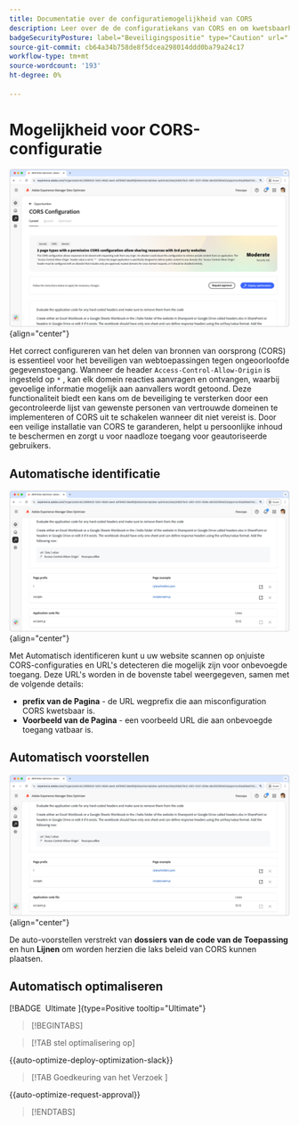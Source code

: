 ```yaml
---
title: Documentatie over de configuratiemogelijkheid van CORS
description: Leer over de de configuratiekans van CORS en om kwetsbaarheid van de plaatsveiligheid te identificeren en te bevestigen.
badgeSecurityPosture: label="Beveiligingspositie" type="Caution" url="../../opportunity-types/security-posture.md" tooltip="Beveiligingspositie"
source-git-commit: cb64a34b758de8f5dcea298014ddd0ba79a24c17
workflow-type: tm+mt
source-wordcount: '193'
ht-degree: 0%

---
```



# Mogelijkheid voor CORS-configuratie

![ de configuratiekans van CORS ](./assets/cors-configuration/hero.png){align="center"}

Het correct configureren van het delen van bronnen van oorsprong (CORS) is essentieel voor het beveiligen van webtoepassingen tegen ongeoorloofde gegevenstoegang. Wanneer de header `Access-Control-Allow-Origin` is ingesteld op `*` , kan elk domein reacties aanvragen en ontvangen, waarbij gevoelige informatie mogelijk aan aanvallers wordt getoond. Deze functionaliteit biedt een kans om de beveiliging te versterken door een gecontroleerde lijst van gewenste personen van vertrouwde domeinen te implementeren of CORS uit te schakelen wanneer dit niet vereist is. Door een veilige installatie van CORS te garanderen, helpt u persoonlijke inhoud te beschermen en zorgt u voor naadloze toegang voor geautoriseerde gebruikers.

## Automatische identificatie

![ auto-identificeer de configuratiekans van CORS ](./assets/cors-configuration/auto-identify.png){align="center"}

Met Automatisch identificeren kunt u uw website scannen op onjuiste CORS-configuraties en URL&#39;s detecteren die mogelijk zijn voor onbevoegde toegang. Deze URL&#39;s worden in de bovenste tabel weergegeven, samen met de volgende details:

* **prefix van de Pagina** - de URL wegprefix die aan misconfiguration CORS kwetsbaar is.
* **Voorbeeld van de Pagina** - een voorbeeld URL die aan onbevoegde toegang vatbaar is.

## Automatisch voorstellen

![ auto-stelt de configuratiekans van CORS voor ](./assets/cors-configuration/auto-suggest.png){align="center"}

De auto-voorstellen verstrekt van **dossiers van de code van de Toepassing** en hun **Lijnen** om worden herzien die laks beleid van CORS kunnen plaatsen.


## Automatisch optimaliseren

[!BADGE &#x200B; Ultimate &#x200B;]{type=Positive tooltip="Ultimate"}

>[!BEGINTABS]

>[!TAB stel optimalisering  op]

{{auto-optimize-deploy-optimization-slack}}

>[!TAB  Goedkeuring van het Verzoek ]

{{auto-optimize-request-approval}}

>[!ENDTABS]
